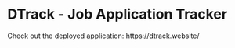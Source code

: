 <h1>DTrack - Job Application Tracker</h1>
<p>Check out the deployed application: https://dtrack.website/</p>
